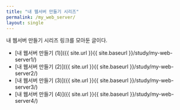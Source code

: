 ```yaml
---
title: "내 웹서버 만들기 시리즈"
permalink: /my_web_server/
layout: single
---
```


내 웹서버 만들기 시리즈 링크를 모아둔 글이다.

- [내 웹서버 만들기 (1)]({{ site.url }}{{ site.baseurl }}/study/my-web-server1/)
- [내 웹서버 만들기 (2)]({{ site.url }}{{ site.baseurl }}/study/my-web-server2/)
- [내 웹서버 만들기 (3)]({{ site.url }}{{ site.baseurl }}/study/my-web-server3/)
- [내 웹서버 만들기 (4)]({{ site.url }}{{ site.baseurl }}/study/my-web-server4/)
